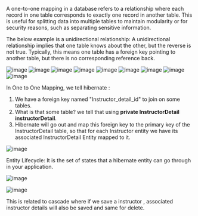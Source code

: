 A one-to-one mapping in a database refers to a relationship where each record in one table corresponds to exactly one record in another table. 
This is useful for splitting data into multiple tables to maintain modularity or for security reasons, such as separating sensitive information.

The below example is a unidirectional relationship: A unidirectional relationship implies that one table knows about the other, but the reverse is not true. 
Typically, this means one table has a foreign key pointing to another table, but there is no corresponding reference back.

![image](https://github.com/user-attachments/assets/2ef8d58f-699a-4849-839a-353e702213d4)
![image](https://github.com/user-attachments/assets/927556fc-37f4-450a-a517-9473164c3004)
![image](https://github.com/user-attachments/assets/520f617a-c073-4f43-8591-7a844c66848f)
![image](https://github.com/user-attachments/assets/b5ef6192-94d0-4f25-897a-811ca1bed38b)
![image](https://github.com/user-attachments/assets/844c9b0f-80b9-46dd-a08f-d77e85e7322c)
![image](https://github.com/user-attachments/assets/b8d83265-23a5-482f-9f68-60aba4ac46f4)
![image](https://github.com/user-attachments/assets/9dd1105a-e45d-4fd1-bfa0-804b12050cd9)
![image](https://github.com/user-attachments/assets/aef0fa17-f70b-4f7d-9df4-8de8695bbcbd)
![image](https://github.com/user-attachments/assets/542d3f43-d81a-4f86-b022-323d47f16504)

In One to One Mapping, we tell hibernate :
1. We have a foreign key named "Instructor_detail_id" to join on some tables.
2. What is that some table? we tell that using **private InstructorDetail instructorDetail**.
3. Hibernate will go out and map this foreign key to the primary key of the InstructorDetail table, so that for each Instructor entity we have its associated InstructorDetail Entity mapped to it.
   
![image](https://github.com/user-attachments/assets/d1fa0a54-79c1-43d8-a5f1-923b50d8ce1f)

Entity Lifecycle:
It is the set of states that a hibernate entity can go through in your application.

![image](https://github.com/user-attachments/assets/6cc5d364-92ec-46a1-9ca4-aa2cfeba8c1f)

![image](https://github.com/user-attachments/assets/c5235e2e-0900-4a7c-bd8d-9151d82ba178)

This is related to cascade where if we save a instructor , associated instructor details will also be saved and same for delete.

